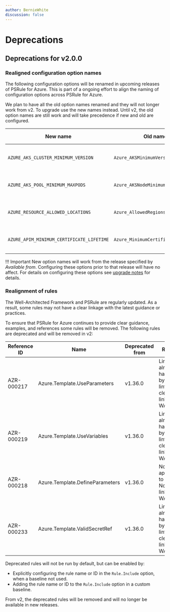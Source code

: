 ```yaml
---
author: BernieWhite
discussion: false
---
```


# Deprecations

## Deprecations for v2.0.0

### Realigned configuration option names

The following configuration options will be renamed in upcoming releases of PSRule for Azure.
This is part of a ongoing effort to align the naming of configuration options across PSRule for Azure.

We plan to have all the old option names renamed and they will not longer work from v2.
To upgrade use the new names instead.
Until v2, the old option names are still work and will take precedence if new and old are configured.

New name                                  | Old name                             | Available from
--------                                  | --------                             | --------------
`AZURE_AKS_CLUSTER_MINIMUM_VERSION`       | `Azure_AKSMinimumVersion`            | :octicons-milestone-24: v1.12.0
`AZURE_AKS_POOL_MINIMUM_MAXPODS`          | `Azure_AKSNodeMinimumMaxPods`        | :octicons-milestone-24: v1.39.0
`AZURE_RESOURCE_ALLOWED_LOCATIONS`        | `Azure_AllowedRegions`               | :octicons-milestone-24: v1.30.0
`AZURE_APIM_MINIMUM_CERTIFICATE_LIFETIME` | `Azure_MinimumCertificateLifetime`   | :octicons-milestone-24: v1.39.0

!!! Important
    New option names will work from the release specified by _Available from_.
    Configuring these options prior to that release will have no affect.
    For details on configuring these options see [upgrade notes][2] for details.

  [2]: upgrade-notes.md#realigned-configuration-option-names

### Realignment of rules

The Well-Architected Framework and PSRule are regularly updated.
As a result, some rules may not have a clear linkage with the latest guidance or practices.

To ensure that PSRule for Azure continues to provide clear guidance, examples, and references some rules will be removed.
The following rules are deprecated and will be removed in v2:

Reference ID | Name                             | Deprecated from | Reason
------------ | ----                             | --------------- | ------
AZR-000217   | Azure.Template.UseParameters     | v1.36.0         | Linting already handled by Bicep linter. No clear linkage to WAF.
AZR-000219   | Azure.Template.UseVariables      | v1.36.0         | Linting already handled by Bicep linter. No clear linkage to WAF.
AZR-000218   | Azure.Template.DefineParameters  | v1.36.0         | No applicable to Bicep. No clear linkage to WAF.
AZR-000233   | Azure.Template.ValidSecretRef    | v1.36.0         | Linting already handled by Bicep linter. No clear linkage to WAF.

Deprecated rules will not be run by default, but can be enabled by:

- Explicitly configuring the rule name or ID in the `Rule.Include` option, when a baseline not used.
- Adding the rule name or ID to the `Rule.Include` option in a custom baseline.

From v2, the deprecated rules will be removed and will no longer be available in new releases.
